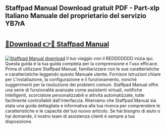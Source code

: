 ## Staffpad Manual Download gratuit PDF - Part-xlp Italiano Manuale del proprietario del servizio YB7rA

# <h2><a href="http://df9atd.blite.top/?on=Staffpad+Manual">🔗Download 👉🔴 Staffpad Manual</a></h2>

[![Staffpad Manual download](https://i.imgur.com/lujVjoI.png)](http://df9atd.blite.top/?on=Staffpad+Manual)
Il tuo viaggio con il REDDDDDDD inizia qui. Questa guida è la tua guida completa per la comprensione e l'uso efficace. Prima di utilizzare Staffpad Manual, familiarizzare con le sue caratteristiche e caratteristiche leggendo questo Manuale utente. Fornisce istruzioni chiare per L'installazione, la configurazione e il funzionamento, nonché suggerimenti per la risoluzione dei problemi comuni. Staffpad Manual offre una serie di funzionalità avanzate come assistenti virtuali, notifiche intelligenti, scorciatoie personalizzabili e attività automatizzate, tutte facilmente controllabili dall'interfaccia. Riteniamo che Staffpad Manual sia stata una guida dettagliata e informativa alla tua ricerca per comprendere le caratteristiche e le capacità del tuo nuovo articolo. Se hai bisogno di aiuto o hai domande, il nostro team di assistenza clienti è sempre a tua disposizione.
